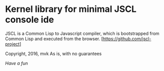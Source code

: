 # Kernel library for minimal JSCL console ide

JSCL is a Common Lisp to Javascript compiler, which is bootstrapped
from Common Lisp and executed from the browser.
[https://github.com/jscl-project]


Copyright, 2016, mvk
As is, with no guarantees

*Have a fun*
